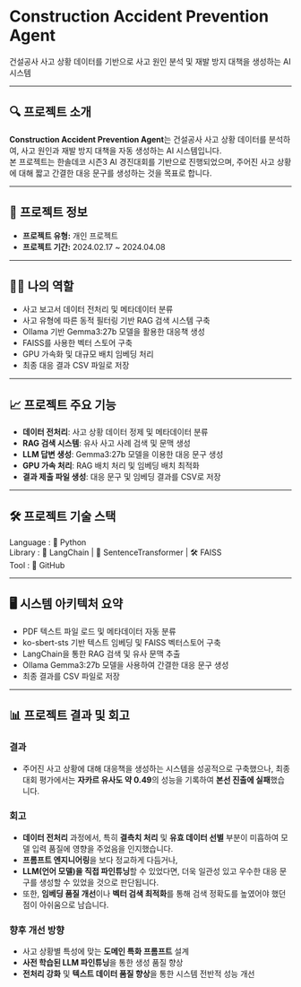 # Construction Accident Prevention Agent

건설공사 사고 상황 데이터를 기반으로 사고 원인 분석 및 재발 방지 대책을 생성하는 AI 시스템

---

## 🔍 프로젝트 소개

**Construction Accident Prevention Agent**는 건설공사 사고 상황 데이터를 분석하여, 사고 원인과 재발 방지 대책을 자동 생성하는 AI 시스템입니다.  
본 프로젝트는 한솔데코 시즌3 AI 경진대회를 기반으로 진행되었으며, 주어진 사고 상황에 대해 짧고 간결한 대응 문구를 생성하는 것을 목표로 합니다.

---

## 👤 프로젝트 정보

- **프로젝트 유형:** 개인 프로젝트
- **프로젝트 기간:** 2024.02.17 ~ 2024.04.08

---

## 🧑‍💻 나의 역할

- 사고 보고서 데이터 전처리 및 메타데이터 분류
- 사고 유형에 따른 동적 필터링 기반 RAG 검색 시스템 구축
- Ollama 기반 Gemma3:27b 모델을 활용한 대응책 생성
- FAISS를 사용한 벡터 스토어 구축
- GPU 가속화 및 대규모 배치 임베딩 처리
- 최종 대응 결과 CSV 파일로 저장

---

## 📈 프로젝트 주요 기능

- **데이터 전처리**: 사고 상황 데이터 정제 및 메타데이터 분류
- **RAG 검색 시스템**: 유사 사고 사례 검색 및 문맥 생성
- **LLM 답변 생성**: Gemma3:27b 모델을 이용한 대응 문구 생성
- **GPU 가속 처리**: RAG 배치 처리 및 임베딩 배치 최적화
- **결과 제출 파일 생성**: 대응 문구 및 임베딩 결과를 CSV로 저장

---

## 🛠️ 프로젝트 기술 스택

Language : 🐍 Python  
Library : 🔗 LangChain | 🧠 SentenceTransformer | 🛠️ FAISS  
Tool : 🐙 GitHub

---

## 🖥️ 시스템 아키텍처 요약

- PDF 텍스트 파일 로드 및 메타데이터 자동 분류
- ko-sbert-sts 기반 텍스트 임베딩 및 FAISS 벡터스토어 구축
- LangChain을 통한 RAG 검색 및 유사 문맥 추출
- Ollama Gemma3:27b 모델을 사용하여 간결한 대응 문구 생성
- 최종 결과를 CSV 파일로 저장

---

## 📊 프로젝트 결과 및 회고

### 결과
- 주어진 사고 상황에 대해 대응책을 생성하는 시스템을 성공적으로 구축했으나, 최종 대회 평가에서는 **자카르 유사도 약 0.49**의 성능을 기록하여 **본선 진출에 실패**했습니다.

### 회고
- **데이터 전처리** 과정에서, 특히 **결측치 처리** 및 **유효 데이터 선별** 부분이 미흡하여 모델 입력 품질에 영향을 주었음을 인지했습니다.
- **프롬프트 엔지니어링**을 보다 정교하게 다듬거나,  
- **LLM(언어 모델)을 직접 파인튜닝**할 수 있었다면, 더욱 일관성 있고 우수한 대응 문구를 생성할 수 있었을 것으로 판단됩니다.
- 또한, **임베딩 품질 개선**이나 **벡터 검색 최적화**를 통해 검색 정확도를 높였어야 했던 점이 아쉬움으로 남습니다.

### 향후 개선 방향
- 사고 상황별 특성에 맞는 **도메인 특화 프롬프트** 설계
- **사전 학습된 LLM 파인튜닝**을 통한 생성 품질 향상
- **전처리 강화** 및 **텍스트 데이터 품질 향상**을 통한 시스템 전반적 성능 개선

